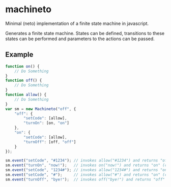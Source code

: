 machineto
=========

Minimal (neto) implementation of a finite state machine in javascript.

Generates a finite state machine.
States can be defined, transitions to these states can be performed and parameters to the actions can be passed.

## Example
```js
function on() {
    // Do Something
}
function off() {
    // Do Something
}
function allow() {
    // Do Something
}
var sm = new Machineto("off", {
    "off": {
        "setCode": [allow],
        "turnOn": [on, "on"]
    },
    "on": {
        "setCode": [allow],
        "turnOff": [off, "off"]
    }
});

sm.event("setCode", "#1234"); // invokes allow("#1234") and returns "off" (current state)
sm.event("turnOn", "now!");   // invokes on("now!") and returns "on" (current state)
sm.event("setCode", "1234#"); // invokes allow("1234#") and returns "on" (current state)
sm.event("setCode", "#");     // invokes allow("#") and returns "on" (current state)
sm.event("turnOff", "bye!");  // invokes off("bye!") and returns "off" (current state)

```